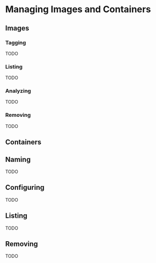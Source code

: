 # Managing Images and Containers

## Images

### Tagging

TODO

### Listing

TODO

### Analyzing

TODO

### Removing

TODO

## Containers

## Naming

TODO

## Configuring

TODO

## Listing

TODO

## Removing

TODO
